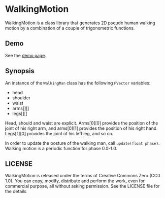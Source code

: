 # WalkingMotion

WalkingMotion is a class library that generates 2D pseudo human walking motion by a combination of a couple of trigonometric functions.

## Demo

See the [demo page](https://fukuchi.org/works/shortshort/WalkingMotion/).

## Synopsis

An instance of the `WalkingMan` class has the following `PVector` variables:

* head
* shoulder
* waist
* arms[][]
* legs[][]

Head, should and waist are explicit. Arms[0][0] provides the position of the joint of his right arm, and arms[0][1] provides the position of his right hand. Legs[1][0] provides the joint of his left leg, and so on.

In order to update the posture of the walking man, call `update(float phase)`. Walking motion is a periodic function for phase 0.0-1.0.

## LICENSE

WalkingMotion is released under the terms of Creative Commons Zero (CC0 1.0). You can copy, modify, distribute and perform the work, even for commercial purpose, all without asking permission. See the LICENSE file for the details.

